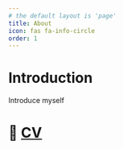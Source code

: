 ```yaml
---
# the default layout is 'page'
title: About
icon: fas fa-info-circle
order: 1
---
```


# Introduction
Introduce myself

# 📄 [CV](/cv)  
